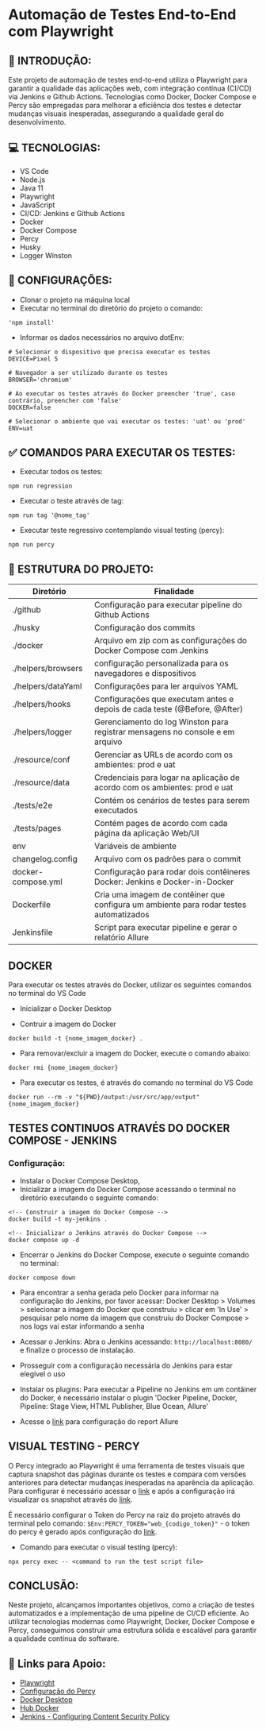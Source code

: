 # Automação de Testes End-to-End com Playwright


## 🚀 INTRODUÇÃO:

Este projeto de automação de testes end-to-end utiliza o Playwright para garantir a qualidade das aplicações web, com integração contínua (CI/CD) via Jenkins e Github Actions. Tecnologias como Docker, Docker Compose e Percy são empregadas para melhorar a eficiência dos testes e detectar mudanças visuais inesperadas, assegurando a qualidade geral do desenvolvimento.

## 💻 TECNOLOGIAS:

- VS Code
- Node.js
- Java 11
- Playwright
- JavaScript
- CI/CD: Jenkins e Github Actions
- Docker
- Docker Compose
- Percy
- Husky
- Logger Winston

## 🤖 CONFIGURAÇÕES:

- Clonar o projeto na máquina local
- Executar no terminal do diretório do projeto o comando:

```
'npm install'
```

- Informar os dados necessários no arquivo dotEnv:

```
# Selecionar o dispositivo que precisa executar os testes
DEVICE=Pixel 5

# Navegador a ser utilizado durante os testes
BROWSER='chromium'

# Ao executar os testes através do Docker preencher 'true', caso contrário, preencher com 'false'
DOCKER=false

# Selecionar o ambiente que vai executar os testes: 'uat' ou 'prod'
ENV=uat
```

## ✅ COMANDOS PARA EXECUTAR OS TESTES:

- Executar todos os testes:

```
npm run regression
```

- Executar o teste através de tag:

```
npm run tag '@nome_tag'
```

- Executar teste regressivo contemplando visual testing (percy):

```
npm run percy
```

## 📂 ESTRUTURA DO PROJETO:

| Diretório              | Finalidade                                                                             |
| ---------------------- | -------------------------------------------------------------------------------------- |
| ./github               | Configuração para executar pipeline do Github Actions                                  |
| ./husky                | Configuração dos commits                                                               |
| ./docker               | Arquivo em zip com as configurações do Docker Compose com Jenkins                      |
| ./helpers/browsers     | configuração personalizada para os navegadores e dispositivos                          |
| ./helpers/dataYaml     | Configurações para ler arquivos YAML                                                   |
| ./helpers/hooks        | Configurações que executam antes e depois de cada teste (@Before, @After)              |
| ./helpers/logger       | Gerenciamento do log Winston para registrar mensagens no console e em arquivo          |
| ./resource/conf        | Gerenciar as URLs de acordo com os ambientes: prod e uat                               |
| ./resource/data        | Credenciais para logar na aplicação de acordo com os ambientes: prod e uat             |
| ./tests/e2e            | Contém os cenários de testes para serem executados                                     |
| ./tests/pages          | Contém pages de acordo com cada página da aplicação Web/UI                             |
| env                    | Variáveis de ambiente                                                                  |
| changelog.config       | Arquivo com os padrões para o commit                                                   |
| docker-compose.yml     | Configuração para rodar dois contêineres Docker: Jenkins e  Docker-in-Docker           |
| Dockerfile             | Cria uma imagem de contêiner que configura um ambiente para rodar testes automatizados |
| Jenkinsfile            | Script para executar pipeline e gerar o relatório Allure                               |


## DOCKER
Para executar os testes através do Docker, utilizar os seguintes comandos no terminal do VS Code

- Inicializar o Docker Desktop

- Contruir a imagem do Docker

```
docker build -t {nome_imagem_docker} .
```

- Para removar/excluir a imagem do Docker, execute o comando abaixo:
```
docker rmi {nome_imagem_docker}
```

- Para executar os testes, é através do comando no terminal do VS Code
```
docker run --rm -v "${PWD}/output:/usr/src/app/output" {nome_imagem_docker}
```

## TESTES CONTINUOS ATRAVÉS DO DOCKER COMPOSE - JENKINS

### Configuração:
- Instalar o Docker Compose Desktop,
- Inicializar a imagem do Docker Compose acessando o terminal no diretório executando o seguinte comando:
```
<!-- Construir a imagem do Docker Compose -->
docker build -t my-jenkins .

<!-- Inicializar o Jenkins através do Docker Compose -->
docker compose up -d
```
- Encerrar o Jenkins do Docker Compose, execute o seguinte comando no terminal:
```
docker compose down
```

- Para encontrar a senha gerada pelo Docker para informar na configuração do Jenkins, por favor acessar: Docker Desktop > Volumes > selecionar a imagem do Docker que construiu >
clicar em 'In Use' > pesquisar pelo nome da imagem que construiu do Docker Compose > nos logs vai estar informando a senha

- Acessar o Jenkins: Abra o Jenkins acessando: `http://localhost:8080/` e finalize o processo de instalação.

- Prosseguir com a configuração necessária do Jenkins para estar elegível o uso

- Instalar os plugins: Para executar a Pipeline no Jenkins em um contâiner do Docker, é necessário instalar o plugin 'Docker Pipeline, Docker, Pipeline: Stage View, HTML Publisher, Blue Ocean, Allure'

- Acesse o [link](https://www.youtube.com/watch?v=8BDoiobnKZU) para configuração do report Allure

## VISUAL TESTING - PERCY
O Percy integrado ao Playwright é uma ferramenta de testes visuais que captura snapshot das páginas durante os testes e compara com versões anteriores para detectar mudanças inesperadas na aparência da aplicação. Para configurar é necessário acessar o [link](https://www.browserstack.com/docs/percy/integrate/playwright) e após a configuração irá visualizar os snapshot através do [link](https://percy.io/).

É necessário configurar o Token do Percy na raiz do projeto através do terminal pelo comando: `$Env:PERCY_TOKEN="web_{codigo_token}"` - o token do percy é gerado após configuração do [link](https://www.browserstack.com/docs/percy/integrate/playwright).

- Comando para executar o visual testing (percy):
```
npx percy exec -- <command to run the test script file>
```

## CONCLUSÃO:

Neste projeto, alcançamos importantes objetivos, como a criação de testes automatizados e a implementação de uma pipeline de CI/CD eficiente. Ao utilizar tecnologias modernas como Playwright, Docker, Docker Compose e Percy, conseguimos construir uma estrutura sólida e escalável para garantir a qualidade contínua do software.

## 🔗 Links para Apoio:
- [Playwright](https://playwright.dev/)
- [Configuração do Percy](https://www.browserstack.com/docs/percy/integrate/playwright)
- [Docker Desktop](https://www.docker.com/products/docker-desktop/)
- [Hub Docker](https://hub.docker.com/)
- [Jenkins - Configuring Content Security Policy](https://www.jenkins.io/doc/book/security/configuring-content-security-policy/)